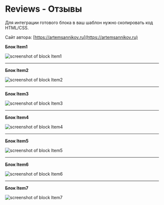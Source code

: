 Reviews - Отзывы
=====================

Для интеграции готового блока в ваш шаблон нужно скопировать код HTML/CSS.

Сайт автора: [https://artemsannikov.ru](https://artemsannikov.ru)

**Блок Item1**

![screenshot of block Item1]()

<hr>

**Блок Item2**

![screenshot of block Item2]()

<hr>

**Блок Item3**

![screenshot of block Item3]()

<hr>

**Блок Item4**

![screenshot of block Item4]()

<hr>

**Блок Item5**

![screenshot of block Item5]()

<hr>

**Блок Item6**

![screenshot of block Item6]()

<hr>

**Блок Item7**

![screenshot of block Item7]()